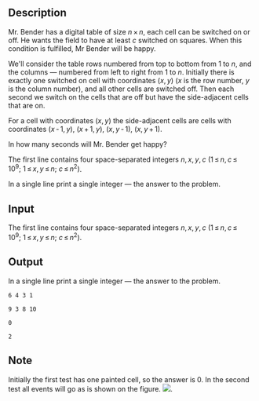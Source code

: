 ## Description

<div><p>Mr. Bender has a digital table of size <span class="tex-span"><i>n</i> × <i>n</i></span>, each cell can be switched on or off. He wants the field to have at least <span class="tex-span"><i>c</i></span> switched on squares. When this condition is fulfilled, Mr Bender will be happy.</p><p>We'll consider the table rows numbered from top to bottom from 1 to <span class="tex-span"><i>n</i></span>, and the columns — numbered from left to right from 1 to <span class="tex-span"><i>n</i></span>. Initially there is exactly one switched on cell with coordinates <span class="tex-span">(<i>x</i>, <i>y</i>)</span> (<span class="tex-span"><i>x</i></span> is the row number, <span class="tex-span"><i>y</i></span> is the column number), and all other cells are switched off. Then each second we switch on the cells that are off but have the side-adjacent cells that are on.</p><p>For a cell with coordinates <span class="tex-span">(<i>x</i>, <i>y</i>)</span> the side-adjacent cells are cells with coordinates <span class="tex-span">(<i>x</i> - 1, <i>y</i>)</span>, <span class="tex-span">(<i>x</i> + 1, <i>y</i>)</span>, <span class="tex-span">(<i>x</i>, <i>y</i> - 1)</span>, <span class="tex-span">(<i>x</i>, <i>y</i> + 1)</span>.</p><p>In how many seconds will Mr. Bender get happy?</p></div><div class="input-specification"><p>The first line contains four space-separated integers <span class="tex-span"><i>n</i>, <i>x</i>, <i>y</i>, <i>c</i></span> <span class="tex-span">(1 ≤ <i>n</i>, <i>c</i> ≤ 10<sup class="upper-index">9</sup>;&nbsp;1 ≤ <i>x</i>, <i>y</i> ≤ <i>n</i>;&nbsp;<i>c</i> ≤ <i>n</i><sup class="upper-index">2</sup>)</span>.</p></div><div class="output-specification"><p>In a single line print a single integer — the answer to the problem.</p></div>

## Input

<p>The first line contains four space-separated integers <span class="tex-span"><i>n</i>, <i>x</i>, <i>y</i>, <i>c</i></span> <span class="tex-span">(1 ≤ <i>n</i>, <i>c</i> ≤ 10<sup class="upper-index">9</sup>;&nbsp;1 ≤ <i>x</i>, <i>y</i> ≤ <i>n</i>;&nbsp;<i>c</i> ≤ <i>n</i><sup class="upper-index">2</sup>)</span>.</p>

## Output

<p>In a single line print a single integer — the answer to the problem.</p>





```input1
6 4 3 1

```




```input2
9 3 8 10

```




```output1
0

```




```output2
2

```



## Note

<p>Initially the first test has one painted cell, so the answer is 0. In the second test all events will go as is shown on the figure. <img class="tex-graphics" src="file://XsHiPFj7.png" style="max-width: 100.0%;max-height: 100.0%;">.</p>
